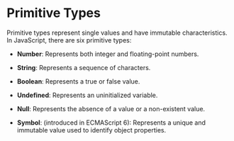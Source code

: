 # Primitive Types

Primitive types represent single values and have immutable characteristics. In JavaScript, there are six primitive types:

- **Number**: Represents both integer and floating-point numbers.

- **String**: Represents a sequence of characters.

- **Boolean**: Represents a true or false value.

- **Undefined**: Represents an uninitialized variable.

- **Null**: Represents the absence of a value or a non-existent value.

- **Symbol**: (introduced in ECMAScript 6): Represents a unique and immutable value used to identify object properties.

